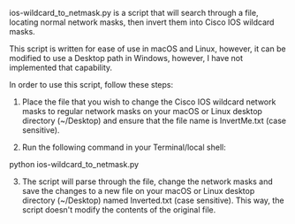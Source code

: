 ios-wildcard_to_netmask.py is a script that will search through a file, locating normal network masks, then invert them into Cisco IOS wildcard masks.

This script is written for ease of use in macOS and Linux, however, it can be modified to use a Desktop path in Windows, however, I have not implemented that capability.

In order to use this script, follow these steps:

1) Place the file that you wish to change the Cisco IOS wildcard network masks to regular network masks on your macOS or Linux desktop directory (~/Desktop) and ensure that the file name is InvertMe.txt (case sensitive).

2) Run the following command in your Terminal/local shell:

python ios-wildcard_to_netmask.py

3) The script will parse through the file, change the network masks and save the changes to a new file on your macOS or Linux desktop directory (~/Desktop) named Inverted.txt (case sensitive).  This way, the script doesn't modify the contents of the original file.
